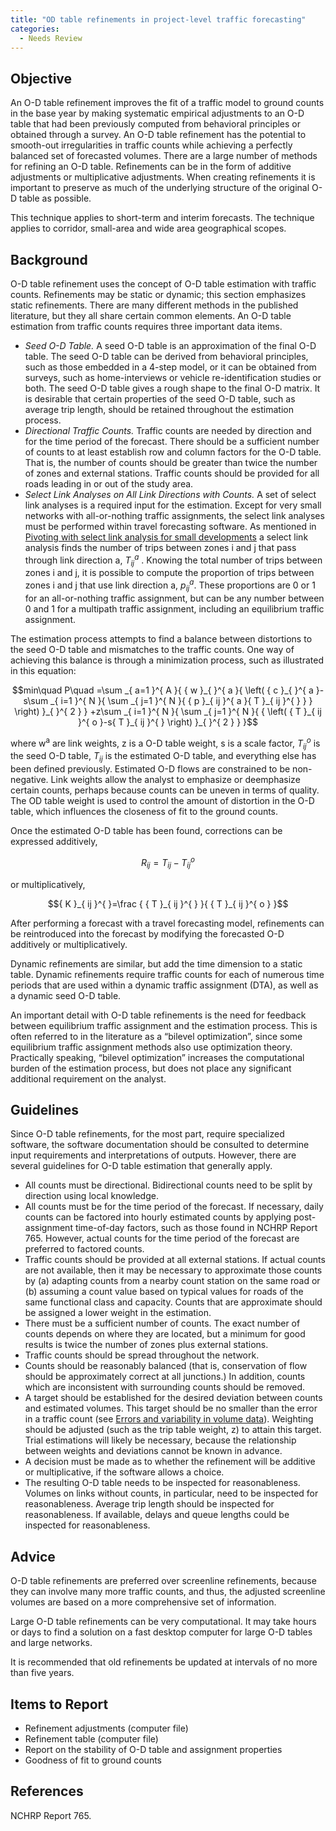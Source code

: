 ```yaml
---
title: "OD table refinements in project-level traffic forecasting"
categories:
  - Needs Review
---
```


Objective
---------

An O-D table refinement improves the fit of a traffic model to ground counts in the base year by making systematic empirical adjustments to an O-D table that had been previously computed from behavioral principles or obtained through a survey. An O-D table refinement has the potential to smooth-out irregularities in traffic counts while achieving a perfectly balanced set of forecasted volumes. There are a large number of methods for refining an O-D table. Refinements can be in the form of additive adjustments or multiplicative adjustments. When creating refinements it is important to preserve as much of the underlying structure of the original O-D table as possible.

This technique applies to short-term and interim forecasts. The technique applies to corridor, small-area and wide area geographical scopes.

Background
----------

O-D table refinement uses the concept of O-D table estimation with traffic counts. Refinements may be static or dynamic; this section emphasizes static refinements. There are many different methods in the published literature, but they all share certain common elements. An O-D table estimation from traffic counts requires three important data items.

-   *Seed O-D Table.* A seed O-D table is an approximation of the final O-D table. The seed O-D table can be derived from behavioral principles, such as those embedded in a 4-step model, or it can be obtained from surveys, such as home-interviews or vehicle re-identification studies or both. The seed O-D table gives a rough shape to the final O-D matrix. It is desirable that certain properties of the seed O-D table, such as average trip length, should be retained throughout the estimation process.
-   *Directional Traffic Counts.* Traffic counts are needed by direction and for the time period of the forecast. There should be a sufficient number of counts to at least establish row and column factors for the O-D table. That is, the number of counts should be greater than twice the number of zones and external stations. Traffic counts should be provided for all roads leading in or out of the study area.
-   *Select Link Analyses on All Link Directions with Counts.* A set of select link analyses is a required input for the estimation. Except for very small networks with all-or-nothing traffic assignments, the select link analyses must be performed within travel forecasting software. As mentioned in [Pivoting with select link analysis for small developments](Pivoting_with_select_link_analysis_for_small_developments_in_project_level_traffic_forecasting) a select link analysis finds the number of trips between zones i and j that pass through link direction a, ${ T }_{ ij }^{ a }$ . Knowing the total number of trips between zones i and j, it is possible to compute the proportion of trips between zones i and j that use link direction a, ${ p }_{ ij }^{ a }$. These proportions are 0 or 1 for an all-or-nothing traffic assignment, but can be any number between 0 and 1 for a multipath traffic assignment, including an equilibrium traffic assignment.

The estimation process attempts to find a balance between distortions to the seed O-D table and mismatches to the traffic counts. One way of achieving this balance is through a minimization process, such as illustrated in this equation:

$$min\quad P\quad =\sum _{ a=1 }^{ A }{ { w }_{ }^{ a }{ \left( { c }_{ }^{ a }-s\sum _{ i=1 }^{ N }{ \sum _{ j=1 }^{ N }{ { p }_{ ij }^{ a }{ T }_{ ij }^{ } } } \right) }_{ }^{ 2 } } +z\sum _{ i=1 }^{ N }{ \sum _{ j=1 }^{ N }{ { \left( { T }_{ ij }^{ o }-s{ T }_{ ij }^{ } \right) }_{ }^{ 2 } } }$$

where w<sup>a</sup> are link weights, z is a O-D table weight, s is a scale factor, ${ T }_{ ij }^{ o }$ is the seed O-D table, ${ T }_{ ij }^{   }$ is the estimated O-D table, and everything else has been defined previously. Estimated O-D flows are constrained to be non-negative. Link weights allow the analyst to emphasize or deemphasize certain counts, perhaps because counts can be uneven in terms of quality. The OD table weight is used to control the amount of distortion in the O-D table, which influences the closeness of fit to the ground counts.

Once the estimated O-D table has been found, corrections can be expressed additively,

$${ R }_{ ij }^{ }={ T }_{ ij }^{ }-{ T }_{ ij }^{ o }$$

or multiplicatively,

$${ K }_{ ij }^{ }=\frac { { T }_{ ij }^{ } }{ { T }_{ ij }^{ o } }$$

After performing a forecast with a travel forecasting model, refinements can be reintroduced into the forecast by modifying the forecasted O-D additively or multiplicatively.

Dynamic refinements are similar, but add the time dimension to a static table. Dynamic refinements require traffic counts for each of numerous time periods that are used within a dynamic traffic assignment (DTA), as well as a dynamic seed O-D table.

An important detail with O-D table refinements is the need for feedback between equilibrium traffic assignment and the estimation process. This is often referred to in the literature as a “bilevel optimization”, since some equilibrium traffic assignment methods also use optimization theory. Practically speaking, “bilevel optimization” increases the computational burden of the estimation process, but does not place any significant additional requirement on the analyst.

Guidelines
----------

Since O-D table refinements, for the most part, require specialized software, the software documentation should be consulted to determine input requirements and interpretations of outputs. However, there are several guidelines for O-D table estimation that generally apply.

-   All counts must be directional. Bidirectional counts need to be split by direction using local knowledge.
-   All counts must be for the time period of the forecast. If necessary, daily counts can be factored into hourly estimated counts by applying post-assignment time-of-day factors, such as those found in NCHRP Report 765. However, actual counts for the time period of the forecast are preferred to factored counts.
-   Traffic counts should be provided at all external stations. If actual counts are not available, then it may be necessary to approximate those counts by (a) adapting counts from a nearby count station on the same road or (b) assuming a count value based on typical values for roads of the same functional class and capacity. Counts that are approximate should be assigned a lower weight in the estimation.
-   There must be a sufficient number of counts. The exact number of counts depends on where they are located, but a minimum for good results is twice the number of zones plus external stations.
-   Traffic counts should be spread throughout the network.
-   Counts should be reasonably balanced (that is, conservation of flow should be approximately correct at all junctions.) In addition, counts which are inconsistent with surrounding counts should be removed.
-   A target should be established for the desired deviation between counts and estimated volumes. This target should be no smaller than the error in a traffic count (see [Errors and variability in volume data](Errors_and_variability_in_volume_data_for_project_level_traffic_forecasts)). Weighting should be adjusted (such as the trip table weight, z) to attain this target. Trial estimations will likely be necessary, because the relationship between weights and deviations cannot be known in advance.
-   A decision must be made as to whether the refinement will be additive or multiplicative, if the software allows a choice.
-   The resulting O-D table needs to be inspected for reasonableness. Volumes on links without counts, in particular, need to be inspected for reasonableness. Average trip length should be inspected for reasonableness. If available, delays and queue lengths could be inspected for reasonableness.

Advice
------

O-D table refinements are preferred over screenline refinements, because they can involve many more traffic counts, and thus, the adjusted screenline volumes are based on a more comprehensive set of information.

Large O-D table refinements can be very computational. It may take hours or days to find a solution on a fast desktop computer for large O-D tables and large networks.

It is recommended that old refinements be updated at intervals of no more than five years.

Items to Report
---------------

-   Refinement adjustments (computer file)
-   Refinement table (computer file)
-   Report on the stability of O-D table and assignment properties
-   Goodness of fit to ground counts

References
----------

NCHRP Report 765.

